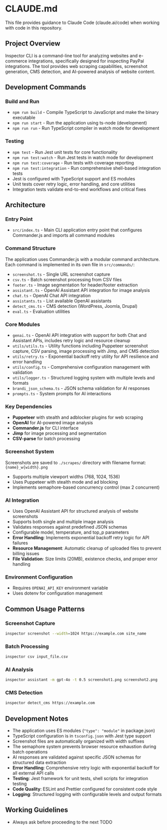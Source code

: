 # CLAUDE.md

This file provides guidance to Claude Code (claude.ai/code) when working with code in this repository.

## Project Overview

Inspector CLI is a command-line tool for analyzing websites and e-commerce integrations, specifically designed for inspecting PayPal integrations. The tool provides web scraping capabilities, screenshot generation, CMS detection, and AI-powered analysis of website content.

## Development Commands

### Build and Run
- `npm run build` - Compile TypeScript to JavaScript and make the binary executable
- `npm run start` - Run the application using ts-node (development)
- `npm run run` - Run TypeScript compiler in watch mode for development

### Testing
- `npm test` - Run Jest unit tests for core functionality
- `npm run test:watch` - Run Jest tests in watch mode for development  
- `npm run test:coverage` - Run tests with coverage reporting
- `npm run test:integration` - Run comprehensive shell-based integration tests
- Jest is configured with TypeScript support and ES modules
- Unit tests cover retry logic, error handling, and core utilities
- Integration tests validate end-to-end workflows and critical fixes

## Architecture

### Entry Point
- `src/index.ts` - Main CLI application entry point that configures Commander.js and imports all command modules

### Command Structure
The application uses Commander.js with a modular command architecture. Each command is implemented in its own file in `src/commands/`:

- `screenshot.ts` - Single URL screenshot capture
- `csv.ts` - Batch screenshot processing from CSV files
- `footer.ts` - Image segmentation for header/footer extraction
- `assistant.ts` - OpenAI Assistant API integration for image analysis
- `chat.ts` - OpenAI Chat API integration
- `assistants.ts` - List available OpenAI assistants
- `detect_cms.ts` - CMS detection (WordPress, Joomla, Drupal)
- `eval.ts` - Evaluation utilities

### Core Modules
- `genai.ts` - OpenAI API integration with support for both Chat and Assistant APIs, includes retry logic and resource cleanup
- `utils/utils.ts` - Utility functions including Puppeteer screenshot capture, CSV parsing, image processing with Jimp, and CMS detection
- `utils/retry.ts` - Exponential backoff retry utility for API resilience and error handling
- `utils/config.ts` - Comprehensive configuration management with validation
- `utils/logger.ts` - Structured logging system with multiple levels and formats
- `brandi_json_schema.ts` - JSON schema validation for AI responses
- `prompts.ts` - System prompts for AI interactions

### Key Dependencies
- **Puppeteer** with stealth and adblocker plugins for web scraping
- **OpenAI** for AI-powered image analysis
- **Commander.js** for CLI interface
- **Jimp** for image processing and segmentation
- **CSV-parse** for batch processing

### Screenshot System
Screenshots are saved to `./scrapes/` directory with filename format: `{name}_w{width}.png`
- Supports multiple viewport widths (768, 1024, 1536)
- Uses Puppeteer with stealth mode and ad blocking
- Implements semaphore-based concurrency control (max 2 concurrent)

### AI Integration
- Uses OpenAI Assistant API for structured analysis of website screenshots
- Supports both single and multiple image analysis  
- Validates responses against predefined JSON schemas
- Configurable model, temperature, and top_p parameters
- **Error Handling**: Implements exponential backoff retry logic for API failures
- **Resource Management**: Automatic cleanup of uploaded files to prevent billing issues
- **File Validation**: Size limits (20MB), existence checks, and proper error handling

### Environment Configuration
- Requires `OPENAI_API_KEY` environment variable
- Uses dotenv for configuration management

## Common Usage Patterns

### Screenshot Capture
```bash
inspector screenshot --width=1024 https://example.com site_name
```

### Batch Processing
```bash
inspector csv input_file.csv
```

### AI Analysis
```bash
inspector assistant -m gpt-4o -t 0.5 screenshot1.png screenshot2.png
```

### CMS Detection
```bash
inspector detect_cms https://example.com
```

## Development Notes

- The application uses ES modules (`"type": "module"` in package.json)
- TypeScript configuration is in `tsconfig.json` with Jest type support
- Screenshot files are automatically organized with width suffixes
- The semaphore system prevents browser resource exhaustion during batch operations
- AI responses are validated against specific JSON schemas for structured data extraction
- **Error Handling**: Comprehensive retry logic with exponential backoff for all external API calls
- **Testing**: Jest framework for unit tests, shell scripts for integration testing
- **Code Quality**: ESLint and Prettier configured for consistent code style
- **Logging**: Structured logging with configurable levels and output formats

## Working Guidelines
- Always ask before proceeding to the next TODO
